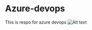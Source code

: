 # Azure-devops
This is respo for azure devops
![Alt text](Screemshot/Pass_Gihub_Action.PNG?raw=true "Optional Title")
